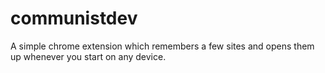 # communistdev
A simple chrome extension which remembers a few sites and opens them up whenever you start on any device.
